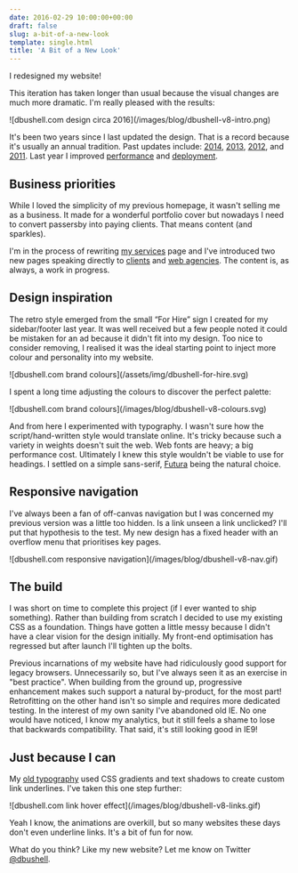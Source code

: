 ```yaml
---
date: 2016-02-29 10:00:00+00:00
draft: false
slug: a-bit-of-a-new-look
template: single.html
title: 'A Bit of a New Look'
---
```


<p class="p--large">I redesigned my website!</p>

This iteration has taken longer than usual because the visual changes are much more dramatic. I'm really pleased with the results:

<p class="b-post__image">![dbushell.com design circa 2016](/images/blog/dbushell-v8-intro.png)</p>

It's been two years since I last updated the design. That is a record because it's usually an annual tradition. Past updates include: [2014](/2014/04/21/spring-refresh/), [2013](/2013/02/04/a-new-home/), [2012](/2012/02/27/spring-cleaning-redesigning-dbushell-com/), and [2011](/2011/05/25/designing-a-new-me/). Last year I improved [performance](/2015/02/19/critical-css-and-performance/) and [deployment](/2015/05/11/wordpress-to-metalsmith/).

## Business priorities

While I loved the simplicity of my previous homepage, it wasn't selling me as a business. It made for a wonderful portfolio cover but nowadays I need to convert passersby into paying clients. That means content (and sparkles).

I'm in the process of rewriting [my services](/services/) page and I've introduced two new pages speaking directly to [clients](/working-with-clients/) and [web agencies](/working-with-agencies/). The content is, as always, a work in progress.

## Design inspiration

The retro style emerged from the small “For Hire” sign I created for my sidebar/footer last year. It was well received but a few people noted it could be mistaken for an ad because it didn't fit into my design. Too nice to consider removing, I realised it was the ideal starting point to inject more colour and personality into my website.

<p class="b-post__image">![dbushell.com brand colours](/assets/img/dbushell-for-hire.svg)</p>

I spent a long time adjusting the colours to discover the perfect palette:

<p class="b-post__image">![dbushell.com brand colours](/images/blog/dbushell-v8-colours.svg)</p>

And from here I experimented with typography. I wasn't sure how the script/hand-written style would translate online. It's tricky because such a variety in weights doesn't suit the web. Web fonts are heavy; a big performance cost. Ultimately I knew this style wouldn't be viable to use for headings. I settled on a simple sans-serif, [Futura](https://typekit.com/fonts/futura-pt) being the natural choice.

## Responsive navigation

I've always been a fan of off-canvas navigation but I was concerned my previous version was a little too hidden. Is a link unseen a link unclicked? I'll put that hypothesis to the test. My new design has a fixed header with an overflow menu that prioritises key pages.

<p class="b-post__image">![dbushell.com responsive navigation](/images/blog/dbushell-v8-nav.gif)</p>

## The build

I was short on time to complete this project (if I ever wanted to ship something). Rather than building from scratch I decided to use my existing CSS as a foundation. Things have gotten a little messy because I didn't have a clear vision for the design initially. My front-end optimisation has regressed but after launch I'll tighten up the bolts.

Previous incarnations of my website have had ridiculously good support for legacy browsers. Unnecessarily so, but I've always seen it as an exercise in "best practice". When building from the ground up, progressive enhancement makes such support a natural by-product, for the most part! Retrofitting on the other hand isn't so simple and requires more dedicated testing. In the interest of my own sanity I've abandoned old IE. No one would have noticed, I know my analytics, but it still feels a shame to lose that backwards compatibility. That said, it's still looking good in IE9!

## Just because I can

My [old typography](/2014/04/24/two-week-build/#typography) used CSS gradients and text shadows to create custom link underlines. I've taken this one step further:

<p class="b-post__image">![dbushell.com link hover effect](/images/blog/dbushell-v8-links.gif)</p>

Yeah I know, the animations are overkill, but so many websites these days don't even underline links. It's a bit of fun for now.

What do you think? Like my new website? Let me know on Twitter [@dbushell](https://twitter.com/dbushell).
